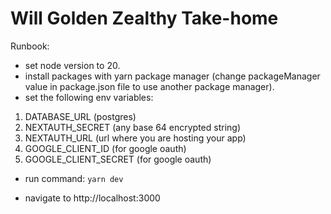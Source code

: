# Will Golden Zealthy Take-home

Runbook:

- set node version to 20.
- install packages with yarn package manager (change packageManager value in package.json file to use another package manager).
- set the following env variables:

1. DATABASE_URL (postgres)
2. NEXTAUTH_SECRET (any base 64 encrypted string)
3. NEXTAUTH_URL (url where you are hosting your app)
4. GOOGLE_CLIENT_ID (for google oauth)
5. GOOGLE_CLIENT_SECRET (for google oauth)

- run command:
  `yarn dev`

- navigate to http://localhost:3000
